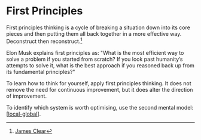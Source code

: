 # First Principles

First principles thinking is a cycle of breaking a situation down into its core pieces and then putting them all back together in a more effective way. Deconstruct then reconstruct.[^s1]

Elon Musk explains first principles as: "What is the most efficient way to solve a problem if you started from scratch? If you look past humanity’s attempts to solve it, what is the best approach if you reasoned back up from its fundamental principles?"

To learn how to think for yourself, apply first principles thinking. It does not remove the need for continuous improvement, but it does alter the direction of improvement.

To identify which system is worth optimising, use the second mental model:
[[local-global]].

[^s1]: [James Clear](https://jamesclear.com/first-principles)

[//begin]: # "Autogenerated link references for markdown compatibility"
[local-global]: local-global "Local or Global"
[//end]: # "Autogenerated link references"